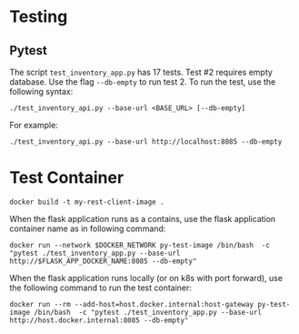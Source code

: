 # Testing

## Pytest
The script `test_inventory_app.py` has 17 tests. Test #2 requires empty database. Use the flag `--db-empty` to run test 2.
To run the test, use the following syntax:
```commandline
./test_inventory_api.py --base-url <BASE_URL> [--db-empty]
```
For example:
```commandline
./test_inventory_api.py --base-url http://localhost:8085 --db-empty
```

# Test Container

```commandline
docker build -t my-rest-client-image .
```

When the flask application runs as a contains, use the flask application container name as in following command:
```commandline
docker run --network $DOCKER_NETWORK py-test-image /bin/bash  -c "pytest ./test_inventory_app.py --base-url http://$FLASK_APP_DOCKER_NAME:8085 --db-empty"
```

When the flask application runs locally (or on k8s with port forward), use the following command to run the test container:
```commandline
docker run --rm --add-host=host.docker.internal:host-gateway py-test-image /bin/bash  -c "pytest ./test_inventory_app.py --base-url http://host.docker.internal:8085 --db-empty"
```
